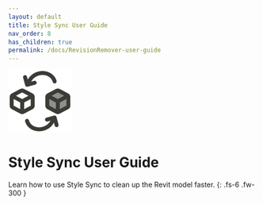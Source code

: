 ```yaml
---
layout: default
title: Style Sync User Guide
nav_order: 8
has_children: true
permalink: /docs/RevisionRemover-user-guide
---
```


![DiStem Style Sync - convert all instances of a specific style into another.](../../../assets\images\StyleSync\SS-StyleSync_Icon-x4-LightMode.png)  

# Style Sync User Guide

Learn how to use Style Sync to clean up the Revit model faster.
{: .fs-6 .fw-300 }
